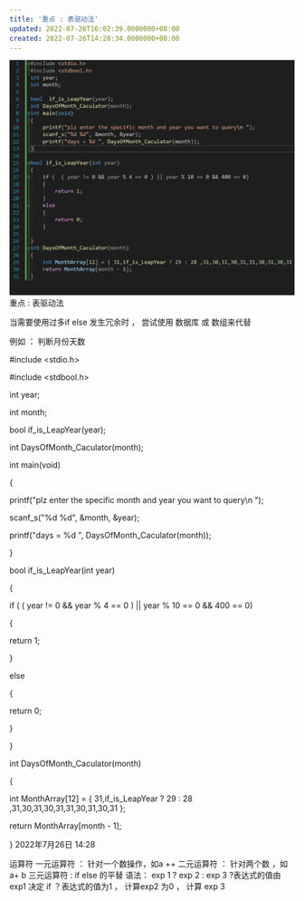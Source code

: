 ```yaml
---
title: '重点 : 表驱动法'
updated: 2022-07-26T16:02:39.0000000+08:00
created: 2022-07-26T14:28:34.0000000+08:00
---
```



![image1](../../resources/image1.png)
重点 : 表驱动法

当需要使用过多if else 发生冗余时 ， 尝试使用 数据库 或 数组来代替

例如 ： 判断月份天数

#include \<stdio.h>

#include \<stdbool.h>

int year;

int month;

bool if_is_LeapYear(year);

int DaysOfMonth_Caculator(month);

int main(void)

{

printf("plz enter the specific month and year you want to query\\n ");

scanf_s("%d %d", &month, &year);

printf("days = %d ", DaysOfMonth_Caculator(month));

}

bool if_is_LeapYear(int year)

{

if ( ( year != 0 && year % 4 == 0 ) \|\| year % 10 == 0 && 400 == 0)

{

return 1;

}

else

{

return 0;

}

}

int DaysOfMonth_Caculator(month)

{

int MonthArray\[12\] = { 31,if_is_LeapYear ? 29 : 28 ,31,30,31,30,31,31,30,31,30,31 };

return MonthArray\[month - 1\];

}
2022年7月26日
14:28

运算符
一元运算符 ： 针对一个数操作，如a ++
二元运算符 ： 针对两个数 ，如 a+ b
三元运算符 : if else 的平替
语法： exp 1 ? exp 2 : exp 3
?表达式的值由 exp1 决定
if ？表达式的值为1 ， 计算exp2
为0 ， 计算 exp 3
